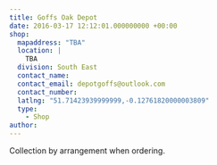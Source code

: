```yaml
---
title: Goffs Oak Depot
date: 2016-03-17 12:12:01.000000000 +00:00
shop:
  mapaddress: "TBA"
  location: |
    TBA
  division: South East
  contact_name: 
  contact_email: depotgoffs@outlook.com
  contact_number: 
  latlng: "51.71423939999999,-0.12761820000003809"
  type:
    - Shop
author:
---
```

Collection by arrangement when ordering.
